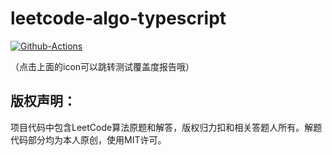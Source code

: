 # leetcode-algo-typescript

[![Github-Actions](https://github.com/Saodd/leetcode-algo-typescript/actions/workflows/jest.yml/badge.svg)](https://saodd.github.io/leetcode-algo-typescript/index.html)

（点击上面的icon可以跳转测试覆盖度报告哦）

## 版权声明：

项目代码中包含LeetCode算法原题和解答，版权归力扣和相关答题人所有。解题代码部分均为本人原创，使用MIT许可。
